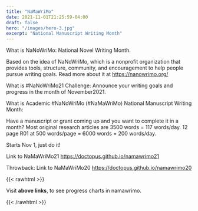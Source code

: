 ```yaml
---
title: "NaMaWriMo"
date: 2021-11-01T21:25:59-04:00
draft: false
hero: "/images/hero-3.jpg"
excerpt: "National Manuscript Writing Month"
---
```


What is NaNoWriMo: National Novel Writing Month. 

Based on the idea of NaNoWriMo, which is a nonprofit organization that provides tools, structure, community, and encouragement to help people pursue writing goals. Read more about it at https://nanowrimo.org/


What is #NaNoWriMo21 Challenge: Announce your writing goals and progress in the month of November2021.


What is Academic #NaNoWriMo (#NaMaWriMo) National Manuscript Writing Month: 

Have a manuscript or grant coming up and you want to complete it in a month? Most original research articles are 3500 words = 117 words/day. 12 page R01 at 500 words/page = 6000 words = 200 words/day. 

Starts Nov 1, just do it!

Link to NaMaWriMo21 https://doctopus.github.io/namawrimo21

Throwback: Link to NaMaWriMo20 https://doctopus.github.io/namawrimo20

{{< rawhtml >}}
  <p class="speshal-fancy-custom">
    Visit <strong>above links</strong>, to see progress charts in namawrimo.
  </p>
{{< /rawhtml >}}